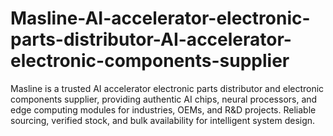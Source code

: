 # Masline-AI-accelerator-electronic-parts-distributor-AI-accelerator-electronic-components-supplier
Masline is a trusted AI accelerator electronic parts distributor and electronic components supplier, providing authentic AI chips, neural processors, and edge computing modules for industries, OEMs, and R&amp;D projects. Reliable sourcing, verified stock, and bulk availability for intelligent system design.
